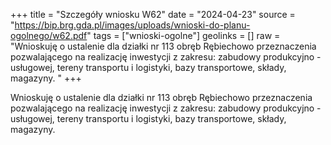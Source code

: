 +++
title = "Szczegóły wniosku W62"
date = "2024-04-23"
source = "https://bip.brg.gda.pl/images/uploads/wnioski-do-planu-ogolnego/w62.pdf"
tags = ["wnioski-ogolne"]
geolinks = []
raw = "Wnioskuję o ustalenie dla działki nr 113 obręb Rębiechowo przeznaczenia pozwalającego na realizację inwestycji z zakresu: zabudowy produkcyjno - usługowej, tereny transportu i logistyki, bazy transportowe, składy, magazyny. "
+++

Wnioskuję o ustalenie dla działki nr 113 obręb Rębiechowo przeznaczenia
pozwalającego na realizację inwestycji z zakresu: zabudowy produkcyjno - usługowej, tereny
transportu i logistyki, bazy transportowe, składy, magazyny.



